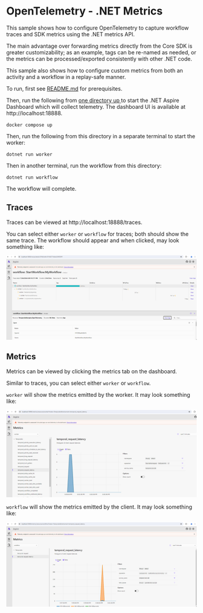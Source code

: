 # OpenTelemetry - .NET Metrics

This sample shows how to configure OpenTelemetry to capture workflow traces and SDK metrics using the .NET metrics API.

The main advantage over forwarding metrics directly from the Core SDK is greater customizability; as an example, tags can be re-named as needed, or the metrics can be processed/exported consistently with other .NET code.

This sample also shows how to configure custom metrics from both an activity and a workflow in a replay-safe manner.

To run, first see [README.md](../../../README.md) for prerequisites.

Then, run the following from [one directory up ](../docker-compose.yaml) to start the .NET Aspire Dashboard which will collect telemetry. The dashboard UI is available at http://localhost:18888.

    docker compose up

Then, run the following from this directory in a separate terminal to start the worker:

    dotnet run worker

Then in another terminal, run the workflow from this directory:

    dotnet run workflow

The workflow will complete.

## Traces

Traces can be viewed at http://localhost:18888/traces.

You can select either `worker` or `workflow` for traces; both should show the same trace. The workflow should appear and when clicked, may look something like:

![Tracing Screenshot](tracing-screenshot.png)

## Metrics

Metrics can be viewed by clicking the metrics tab on the dashboard.

Similar to traces, you can select either `worker` or `workflow`.

`worker` will show the metrics emitted by the worker. It may look something like:

![Worker Metrics Screenshot](worker-metrics-screenshot.png)

`workflow` will show the metrics emitted by the client. It may look something like:

![Client Metrics Screenshot](client-metrics-screenshot.png)
